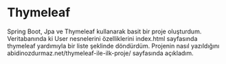 # Thymeleaf

Spring Boot, Jpa ve Thymeleaf kullanarak basit bir proje oluşturdum. 
Veritabanında ki User nesnelerini özelliklerini index.html sayfasında thymeleaf yardımıyla bir liste şeklinde döndürdüm.
Projenin nasıl yazıldığını abidinozdurmaz.net/thymeleaf-ile-ilk-proje/ sayfasında açıkladım.
